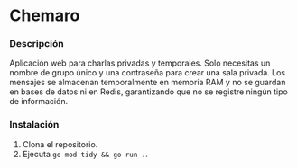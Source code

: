 # Chemaro

### Descripción
Aplicación web para charlas privadas y temporales. Solo necesitas un nombre de grupo único y una contraseña para crear una sala privada. Los mensajes se almacenan temporalmente en memoria RAM y no se guardan en bases de datos ni en Redis, garantizando que no se registre ningún tipo de información.

### Instalación
1. Clona el repositorio.
2. Ejecuta `go mod tidy && go run .`.